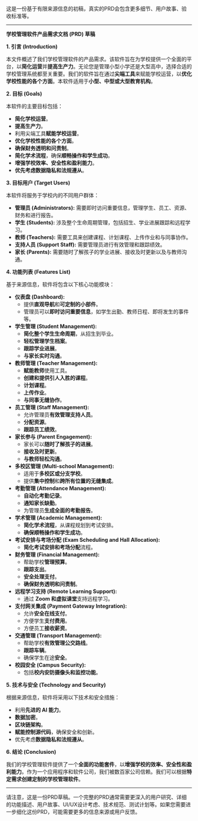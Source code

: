 这是一份基于有限来源信息的初稿，真实的PRD会包含更多细节、用户故事、验收标准等。

---

**学校管理软件产品需求文档 (PRD) 草稿**

**1. 引言 (Introduction)**

本文件概述了我们学校管理软件的产品需求。该软件旨在为学校提供一个全面的平台，以**简化运营**并**提高生产力**。无论您是管理小型小学还是大型高中，选择合适的学校管理系统都至关重要。我们的软件旨在通过**尖端工具**来赋能学校运营，以**优化学校性能的各个方面**。本软件适用于**小型、中型或大型教育机构**。

**2. 目标 (Goals)**

本软件的主要目标包括：
*   **简化学校运营**。
*   **提高生产力**。
*   利用尖端工具**赋能学校运营**。
*   **优化学校性能的各个方面**。
*   **确保财务透明和问责制**。
*   **简化学术流程**，确保**顺畅操作和学生成功**。
*   **增强学校效率、安全性和盈利能力**。
*   **优先考虑数据隐私和法规遵从**。

**3. 目标用户 (Target Users)**

本软件将服务于学校内的不同用户群体：
*   **管理员 (Administrators):** 需要即时访问重要信息，管理学生、员工、资源、财务和进行报告。
*   **学生 (Students):** 涉及整个生命周期管理，包括招生、学业进展跟踪和远程学习。
*   **教师 (Teachers):** 需要工具来创建课程、计划课程、上传作业和与同事协作。
*   **支持人员 (Support Staff):** 需要管理员进行有效管理和跟踪绩效。
*   **家长 (Parents):** 需要随时了解孩子的学业进展、接收及时更新以及与教师沟通。

**4. 功能列表 (Features List)**

基于来源信息，软件将包含以下核心功能模块：

*   **仪表盘 (Dashboard):**
    *   提供**直观导航**和**可定制的小部件**。
    *   管理员可以**即时访问重要信息**，如学生出勤、教师日程、即将发生的事件等。
*   **学生管理 (Student Management):**
    *   **简化整个学生生命周期**，从招生到毕业。
    *   **轻松管理学生档案**。
    *   **跟踪学业进展**。
    *   **与家长实时沟通**。
*   **教师管理 (Teacher Management):**
    *   **赋能教师**使用工具。
    *   **创建和提供引人入胜的课程**。
    *   **计划课程**。
    *   **上传作业**。
    *   **与同事无缝协作**。
*   **员工管理 (Staff Management):**
    *   允许管理员**有效管理支持人员**。
    *   **分配资源**。
    *   **跟踪员工绩效**。
*   **家长参与 (Parent Engagement):**
    *   家长可以**随时了解孩子的进展**。
    *   **接收及时更新**。
    *   **与教师轻松沟通**。
*   **多校区管理 (Multi-school Management):**
    *   适用于**多校区或分支学校**。
    *   提供**集中控制**和**跨所有位置的无缝集成**。
*   **考勤管理 (Attendance Management):**
    *   **自动化考勤记录**。
    *   **通知家长缺勤**。
    *   为管理员**生成全面的考勤报告**。
*   **学术管理 (Academic Management):**
    *   **简化学术流程**，从课程规划到考试安排。
    *   **确保顺畅操作和学生成功**。
*   **考试安排与考场分配 (Exam Scheduling and Hall Allocation):**
    *   **简化考试安排和考场分配**流程。
*   **财务管理 (Financial Management):**
    *   帮助学校**管理预算**。
    *   **跟踪支出**。
    *   **安全处理支付**。
    *   **确保财务透明和问责制**。
*   **远程学习支持 (Remote Learning Support):**
    *   通过 **Zoom 和虚拟课堂**支持远程学习。
*   **支付网关集成 (Payment Gateway Integration):**
    *   允许**安全在线支付**。
    *   方便学生**支付费用**。
    *   方便员工**接收薪资**。
*   **交通管理 (Transport Management):**
    *   帮助学校**有效管理公交路线**。
    *   **跟踪车辆**。
    *   确保学生在途**安全**。
*   **校园安全 (Campus Security):**
    *   包括**校内安防摄像头和监控功能**。

**5. 技术与安全 (Technology and Security)**

根据来源信息，软件将采用以下技术和安全措施：
*   利用**先进的 AI 能力**。
*   **数据加密**。
*   **区块链架构**。
*   **赋能控制源代码**，确保安全和创新。
*   优先考虑**数据隐私和法规遵从**。

**6. 结论 (Conclusion)**

我们的学校管理软件提供了一个**全面的功能套件**，以**增强学校的效率、安全性和盈利能力**。作为一个应用程序和软件公司，我们被数百家公司信赖。我们可以根据**特定需求创建定制的学校管理软件**。

---

请注意，这是一份PRD草稿。一个完整的PRD通常需要更深入的用户研究、详细的功能描述、用户故事、UI/UX设计考虑、技术规范、测试计划等。如果您需要进一步细化这份PRD，可能需要更多的信息来源或用户反馈。